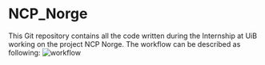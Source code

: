 # NCP_Norge

This Git repository contains all the code written during the Internship at UiB working on the project NCP Norge.
The workflow can be described as following: 
![workflow](https://github.com/user-attachments/assets/176e5234-085a-43d1-9cd6-783b88614b74)
